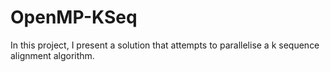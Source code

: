 # OpenMP-KSeq
In this project, I present a solution that attempts to parallelise a k sequence alignment algorithm.
